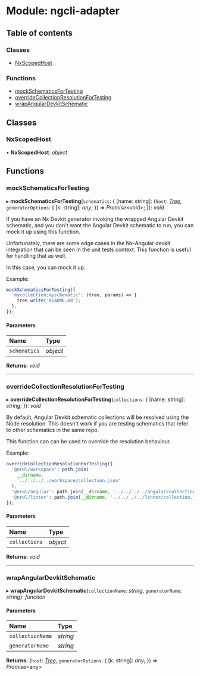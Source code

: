 # Module: ngcli-adapter

## Table of contents

### Classes

- [NxScopedHost](../../node/nx-devkit/ngcli_adapter#nxscopedhost)

### Functions

- [mockSchematicsForTesting](../../node/nx-devkit/ngcli_adapter#mockschematicsfortesting)
- [overrideCollectionResolutionForTesting](../../node/nx-devkit/ngcli_adapter#overridecollectionresolutionfortesting)
- [wrapAngularDevkitSchematic](../../node/nx-devkit/ngcli_adapter#wrapangulardevkitschematic)

## Classes

### NxScopedHost

• **NxScopedHost**: _object_

## Functions

### mockSchematicsForTesting

▸ **mockSchematicsForTesting**(`schematics`: { [name: string]: (`host`: [_Tree_](../../node/nx-devkit/index#tree), `generatorOptions`: { [k: string]: _any_; }) => _Promise_<void\>; }): _void_

If you have an Nx Devkit generator invoking the wrapped Angular Devkit schematic,
and you don't want the Angular Devkit schematic to run, you can mock it up using this function.

Unfortunately, there are some edge cases in the Nx-Angular devkit integration that
can be seen in the unit tests context. This function is useful for handling that as well.

In this case, you can mock it up.

Example:

```typescript
mockSchematicsForTesting({
  'mycollection:myschematic': (tree, params) => {
    tree.write('README.md');
  },
});
```

#### Parameters

| Name         | Type     |
| :----------- | :------- |
| `schematics` | _object_ |

**Returns:** _void_

---

### overrideCollectionResolutionForTesting

▸ **overrideCollectionResolutionForTesting**(`collections`: { [name: string]: _string_; }): _void_

By default, Angular Devkit schematic collections will be resolved using the Node resolution.
This doesn't work if you are testing schematics that refer to other schematics in the
same repo.

This function can can be used to override the resolution behaviour.

Example:

```typescript
overrideCollectionResolutionForTesting({
  '@nrwl/workspace': path.join(
    __dirname,
    '../../../../workspace/collection.json'
  ),
  '@nrwl/angular': path.join(__dirname, '../../../../angular/collection.json'),
  '@nrwl/linter': path.join(__dirname, '../../../../linter/collection.json'),
});
```

#### Parameters

| Name          | Type     |
| :------------ | :------- |
| `collections` | _object_ |

**Returns:** _void_

---

### wrapAngularDevkitSchematic

▸ **wrapAngularDevkitSchematic**(`collectionName`: _string_, `generatorName`: _string_): _function_

#### Parameters

| Name             | Type     |
| :--------------- | :------- |
| `collectionName` | _string_ |
| `generatorName`  | _string_ |

**Returns:** (`host`: [_Tree_](../../node/nx-devkit/index#tree), `generatorOptions`: { [k: string]: _any_; }) => _Promise_<any\>
